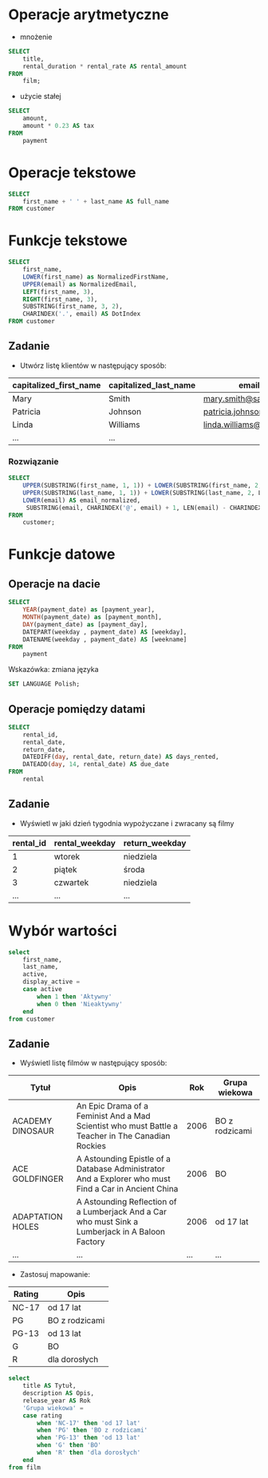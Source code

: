 # Operacje arytmetyczne

- mnożenie 
~~~ sql
SELECT 
    title,
	rental_duration * rental_rate AS rental_amount
FROM 
    film;
~~~

- użycie stałej
~~~ sql
SELECT 
	amount, 
	amount * 0.23 AS tax 
FROM 
	payment
~~~

# Operacje tekstowe

~~~ sql
SELECT
	first_name + ' ' + last_name AS full_name
FROM customer
~~~ 
# Funkcje tekstowe

~~~ sql
SELECT
	first_name,
	LOWER(first_name) as NormalizedFirstName,
	UPPER(email) as NormalizedEmail,
	LEFT(first_name, 3), 
	RIGHT(first_name, 3),
	SUBSTRING(first_name, 3, 2),
	CHARINDEX('.', email) AS DotIndex
FROM customer
~~~

## Zadanie
- Utwórz listę klientów w następujący sposób:

| capitalized_first_name | capitalized_last_name | email_normalized | domain |
| ---- | ---- | ---- | ---- |
| Mary | Smith | mary.smith@sakilacustomer.org | sakilacustomer.org |
| Patricia | Johnson | patricia.johnson@sakilacustomer.org | sakilacustomer.org |
| Linda | Williams | linda.williams@sakilacustomer.org | sakilacustomer.org |
| ... | ... |  |  |

### Rozwiązanie

~~~ sql
SELECT 
    UPPER(SUBSTRING(first_name, 1, 1)) + LOWER(SUBSTRING(first_name, 2, LEN(first_name))) AS capitalized_first_name,
    UPPER(SUBSTRING(last_name, 1, 1)) + LOWER(SUBSTRING(last_name, 2, LEN(last_name))) AS capitalized_last_name,
	LOWER(email) AS email_normalized,
     SUBSTRING(email, CHARINDEX('@', email) + 1, LEN(email) - CHARINDEX('@', email)) AS domain
FROM 
    customer;
~~~



# Funkcje datowe

## Operacje na dacie

~~~ sql
SELECT	
	YEAR(payment_date) as [payment_year],
	MONTH(payment_date) as [payment_month],
	DAY(payment_date) as [payment_day],
	DATEPART(weekday , payment_date) AS [weekday],
	DATENAME(weekday , payment_date) AS [weekname]
FROM
	payment
~~~

Wskazówka: zmiana języka
~~~ sql
SET LANGUAGE Polish;
~~~

## Operacje pomiędzy datami

~~~ sql
SELECT
    rental_id,
    rental_date,
    return_date,
    DATEDIFF(day, rental_date, return_date) AS days_rented,
    DATEADD(day, 14, rental_date) AS due_date
FROM
    rental
~~~
## Zadanie 

- Wyświetl w jaki dzień tygodnia wypożyczane i zwracany są filmy

| rental_id | rental_weekday | return_weekday |
| ---- | ---- | ---- |
| 1 | wtorek | niedziela |
| 2 | piątek | środa |
| 3 | czwartek | niedziela |
| ... | ... | ... |

# Wybór wartości
~~~ sql
select 
	first_name, 
	last_name, 
	active,
	display_active = 
	case active
		when 1 then 'Aktywny'
		when 0 then 'Nieaktywny'
	end
from customer
~~~

## Zadanie
- Wyświetl listę filmów w następujący sposób:

| Tytuł | Opis | Rok | Grupa wiekowa |
| ---- | ---- | ---- | ---- |
| ACADEMY DINOSAUR | An Epic Drama of a Feminist And a Mad Scientist who must Battle a Teacher in The Canadian Rockies | 2006 | BO z rodzicami |
| ACE GOLDFINGER | A Astounding Epistle of a Database Administrator And a Explorer who must Find a Car in Ancient China | 2006 | BO |
| ADAPTATION HOLES | A Astounding Reflection of a Lumberjack And a Car who must Sink a Lumberjack in A Baloon Factory | 2006 | od 17 lat |
| ... | ... | ... | ... |
- Zastosuj mapowanie:
 
| Rating | Opis |
| ---- | ---- |
| NC-17 | od 17 lat |
| PG | BO z rodzicami |
| PG-13 | od 13 lat |
| G | BO |
| R | dla dorosłych |

~~~ sql
select 
	title AS Tytuł, 	
	description AS Opis,
	release_year AS Rok
	'Grupa wiekowa' = 
	case rating 	
		when 'NC-17' then 'od 17 lat'
		when 'PG' then 'BO z rodzicami'
		when 'PG-13' then 'od 13 lat'
		when 'G' then 'BO'
		when 'R' then 'dla dorosłych'
	end 	
from film
~~~
